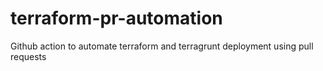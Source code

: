 # terraform-pr-automation
Github action to automate terraform and terragrunt deployment using pull requests
